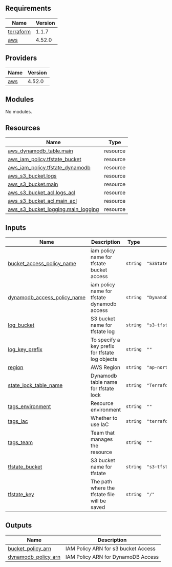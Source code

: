 <!-- BEGINNING OF PRE-COMMIT-TERRAFORM DOCS HOOK -->
## Requirements

| Name | Version |
|------|---------|
| <a name="requirement_terraform"></a> [terraform](#requirement\_terraform) | 1.1.7 |
| <a name="requirement_aws"></a> [aws](#requirement\_aws) | 4.52.0 |

## Providers

| Name | Version |
|------|---------|
| <a name="provider_aws"></a> [aws](#provider\_aws) | 4.52.0 |

## Modules

No modules.

## Resources

| Name | Type |
|------|------|
| [aws_dynamodb_table.main](https://registry.terraform.io/providers/hashicorp/aws/4.52.0/docs/resources/dynamodb_table) | resource |
| [aws_iam_policy.tfstate_bucket](https://registry.terraform.io/providers/hashicorp/aws/4.52.0/docs/resources/iam_policy) | resource |
| [aws_iam_policy.tfstate_dynamodb](https://registry.terraform.io/providers/hashicorp/aws/4.52.0/docs/resources/iam_policy) | resource |
| [aws_s3_bucket.logs](https://registry.terraform.io/providers/hashicorp/aws/4.52.0/docs/resources/s3_bucket) | resource |
| [aws_s3_bucket.main](https://registry.terraform.io/providers/hashicorp/aws/4.52.0/docs/resources/s3_bucket) | resource |
| [aws_s3_bucket_acl.logs_acl](https://registry.terraform.io/providers/hashicorp/aws/4.52.0/docs/resources/s3_bucket_acl) | resource |
| [aws_s3_bucket_acl.main_acl](https://registry.terraform.io/providers/hashicorp/aws/4.52.0/docs/resources/s3_bucket_acl) | resource |
| [aws_s3_bucket_logging.main_logging](https://registry.terraform.io/providers/hashicorp/aws/4.52.0/docs/resources/s3_bucket_logging) | resource |

## Inputs

| Name | Description | Type | Default | Required |
|------|-------------|------|---------|:--------:|
| <a name="input_bucket_access_policy_name"></a> [bucket\_access\_policy\_name](#input\_bucket\_access\_policy\_name) | iam policy name for tfstate bucket access | `string` | `"S3StateAccess"` | no |
| <a name="input_dynamodb_access_policy_name"></a> [dynamodb\_access\_policy\_name](#input\_dynamodb\_access\_policy\_name) | iam policy name for tfstate dynamodb access | `string` | `"DynamoDBStateLockAccess"` | no |
| <a name="input_log_bucket"></a> [log\_bucket](#input\_log\_bucket) | S3 bucket name for tfstate log | `string` | `"s3-tfstate-logs"` | no |
| <a name="input_log_key_prefix"></a> [log\_key\_prefix](#input\_log\_key\_prefix) | To specify a key prefix for tfstate log objects | `string` | `""` | no |
| <a name="input_region"></a> [region](#input\_region) | AWS Region | `string` | `"ap-northeast-2"` | no |
| <a name="input_state_lock_table_name"></a> [state\_lock\_table\_name](#input\_state\_lock\_table\_name) | Dynamodb table name for tfstate lock | `string` | `"TerraformStateLock"` | no |
| <a name="input_tags_environment"></a> [tags\_environment](#input\_tags\_environment) | Resource environment | `string` | `""` | no |
| <a name="input_tags_iac"></a> [tags\_iac](#input\_tags\_iac) | Whether to use IaC | `string` | `"terraform"` | no |
| <a name="input_tags_team"></a> [tags\_team](#input\_tags\_team) | Team that manages the resource | `string` | `""` | no |
| <a name="input_tfstate_bucket"></a> [tfstate\_bucket](#input\_tfstate\_bucket) | S3 bucket name for tfstate | `string` | `"s3-tfstate-management"` | no |
| <a name="input_tfstate_key"></a> [tfstate\_key](#input\_tfstate\_key) | The path where the tfstate file will be saved | `string` | `"/"` | no |

## Outputs

| Name | Description |
|------|-------------|
| <a name="output_bucket_policy_arn"></a> [bucket\_policy\_arn](#output\_bucket\_policy\_arn) | IAM Policy ARN for s3 bucket Access |
| <a name="output_dynamodb_policy_arn"></a> [dynamodb\_policy\_arn](#output\_dynamodb\_policy\_arn) | IAM Policy ARN for DynamoDB Access |
<!-- END OF PRE-COMMIT-TERRAFORM DOCS HOOK -->
